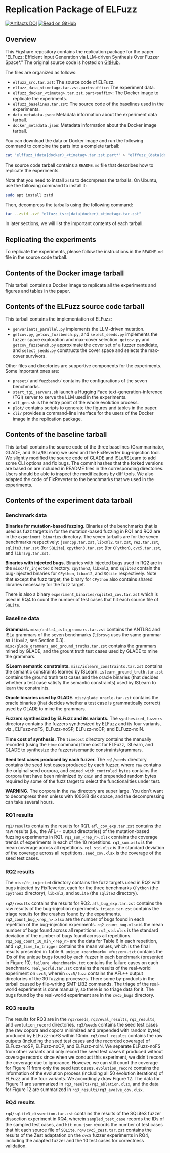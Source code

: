# Replication Package of ELFuzz

[![Artifacts DOI](https://img.shields.io/badge/Artifacts_DOI-10.6084%2Fm9.figshare.29177162-green)](https://doi.org/10.6084/m9.figshare.29177162) [![Read on GitHub](https://img.shields.io/badge/Read%20on%20GitHub-cychen2021%2Felfuzz%3Aartifacts__readme.md-yellow)](https://github.com/cychen2021/elfuzz/blob/main/artifacts_readme.md)

## Overview

This Figshare repository contains the replication package for the paper "ELFuzz: Efficient Input Generation via LLM-driven Synthesis Over Fuzzer Space*." The original source code is hosted on [GitHub](https://github.com/cychen2021/elfuzz).

The files are organized as follows:

- `elfuzz_src.tar.zst`: The source code of ELFuzz.
- `elfuzz_data_<timetag>.tar.zst.part<suffix>`: The experiment data.
- `elfuzz_docker_<timetag>.tar.zst.part<suffix>`: The Docker image to replicate the experiments.
- `elfuzz_baselines.tar.zst`: The source code of the baselines used in the experiments.
- `data_metadata.json`: Metadata information about the experiment data tarball.
- `docker_metadata.json`: Metadata information about the Docker image tarball.

You can download the data or Docker image and run the following command to combine the parts into a complete tarball:

```bash
cat "elffuzz_(data|docker)_<timetag>.tar.zst.part*" > "elffuzz_(data|docker)_<timetag>.tar.zst"
```

The source code tarball contains a `README.md` file that describes how to replicate the experiments.

Note that you need to install `zstd` to decompress the tarballs. On Ubuntu, use the following command to install it:

```bash
sudo apt install zstd
```

Then, decompress the tarballs using the following command:

```bash
tar --zstd -xvf "elfuzz_(src|data|docker)_<timetag>.tar.zst"
```

In later sections, we will list the important contents of each tarball.

## Replicating the experiments

To replicate the experiments, please follow the instructions in the `README.md` file in the source code tarball.

## Contents of the Docker image tarball

This tarball contains a Docker image to replicate all the experiments and figures and tables in the paper.

## Contents of the ELFuzz source code tarball

This tarball contains the implementation of ELFuzz:

- `genvariants_parallel.py` implements the LLM-driven mutation.
- `getcov.py`, `getcov_fuzzbench.py`, and `select_seeds.py` implements the fuzzer space exploration and max-cover selection. `getcov.py` and `getcov_fuzzbench.py` approximate the cover set of a fuzzer candidate, and `select_seeds.py` constructs the cover space and selects the max-cover survivors.

Other files and directories are supportive components for the experiments. Some important ones are:

- `preset/` and `fuzzbench/` contains the configurations of the seven benchmarks.
- `start_tgi_servers.sh` launch a Hugging Face text-generation-inference (TGI) server to serve the LLM used in the experiments.
- `all_gen.sh` is the entry point of the whole evolution process.
- `plot/` contains scripts to generate the figures and tables in the paper.
- `cli/` provides a command-line interface for the users of the Docker image in the replication package.

## Contents of the baseline tarball

This tarball contains the source code of the three baselines (Grammarinator, GLADE, and ISLa/ISLearn) we used and the FixReverter bug-injection tool. We slightly modified the source code of GLADE and ISLa/ISLearn to add some CLI options and fix bugs. The commit hashes that the forked versions are based on are included in README files in the corresponding directories. Users should be able to inspect the modifications by diff tools. We also adapted the code of FixReverter to the benchmarks that we used in the experiments.

## Contents of the experiment data tarball

### Benchmark data

**Binaries for mutation-based fuzzing.** Binaries of the benchmarks that is used as fuzz targets in for the mutation-based fuzzing in RQ1 and RQ2 are in the `experiment_binaries` directory. The seven tarballs are for the seven benchmarks respectively: `jsoncpp.tar.zst`, `libxml2.tar.zst`, `re2.tar.zst`, `sqlite3.tar.zst` (for `SQLite`), `cpython3.tar.zst` (for `CPython`), `cvc5.tar.zst`, and `librsvg.tar.zst`.

**Binaries with injected bugs.** Binaries with injected bugs used in RQ2 are in the `misc/fr_injected` directory. `cpython3`, `libxml2`, and `sqlite3` contain the bug-injected binaries for `CPython`, `libxml2`, and `SQLite` respectively. Note that except the fuzz target, the binary for `CPython` also contains shared libraries necessary for the fuzz target.

There is also a binary `experiment_binaries/sqlite3_cov.tar.zst` which is used in RQ4 to count the number of test cases that hit each source file of `SQLite`.

### Baseline data

**Grammars.** `misc/antlr4_isla_grammars.tar.zst` contains the ANTLR4 and ISLa grammars of the seven benchmarks (`librsvg` uses the same grammar as `libxml2`, see Section 6.3). `misc/glade_grammars_and_ground_truths.tar.zst` contains the grammars mined by GLADE, and the grount truth test cases used by GLADE to mine the grammars.

**ISLearn semantic constraints.** `misc/islearn_constraints.tar.zst` contains the semantic constraints learned by ISLearn. `islearn_ground_truth.tar.zst` contains the ground truth test cases and the oracle binaries (that decides whether a test case satisfy the semantic constraints) used by ISLearn to learn the constraints.

**Oracle binaries used by GLADE.** `misc/glade_oracle.tar.zst` contains the oracle binaries (that decides whether a test case is grammatically correct) used by GLADE to mine the grammars.

**Fuzzers synthesized by ELFuzz and its variants.** The `synthesized_fuzzers` directory contains the fuzzers synthesized by ELFuzz and its four variants, viz., ELFuzz-noFS, ELFuzz-noSP, ELFuzz-noCP, and ELFuzz-noIN.

**Time cost of synthesis.** The `timecost` directory contains the manually recorded (using the `time` command) time cost for ELFuzz, ISLearn, and GLADE to synthesize the fuzzers/semantic constraints/grammars.

**Seed test cases produced by each fuzzer.** The `rq1/seeds` directory contains the seed test cases produced by each fuzzer, where `raw` contains the original seed corpora, and `cmined_with_controled_bytes` contains the corpora that have been minimized by `cmin` and prepended random bytes required by some of the fuzz target to select the functionalities under test.

**WARNING.** The corpora in the `raw` directory are super large. You don't want to decompress them unless with 100GiB disk space, and the decompressing can take several hours.

### RQ1 results

`rq1/results` contains the results for RQ1. `afl_cov_exp.tar.zst` contains the raw results (i.e., the AFL++ output directories) of the mutation-based fuzzing experiments in RQ1. `rq1_sum_<rep_n>.xlsx` contains the coverage trends of experiments in each of the 10 repetitions. `rq1_sum.xslx` is the mean coverage across all repetitions. `rq1_std.xlsx` is the standard deviation of the coverage across all repetitions. `seed_cov.xlsx` is the coverage of the seed test cases.

### RQ2 results

The `misc/fr_injected` directory contains the fuzz targets used in RQ2 with bugs injected by FixReverter, each for the three benchmarks `CPython` (the `cpython3` directory), `libxml2`, and `SQLite` (the `sqlite3` directory).

`rq2/results` contains the results for RQ2. `afl_bug_exp.tar.zst` contains the raw results of the bug-injection experiments. `triage.tar.zst` contains the triage results for the crashes found by the experiments. `rq2_count_bug_<rep_n>.xlsx` are the number of bugs found in each repetition of the bug-injection experiments. `rq2_count_bug.xlsx` is the mean number of bugs found across all repetitions. `rq2_std.xlsx` is the standard deviation of the number of bugs found across all repetitions. `rq2_bug_count_10_min_<rep_n>` are the data for Table 6 in each repetition, and `rq2_time_to_trigger` contains the mean values, which is the final results presented in Table 6. `unique_<benchmark>_<fuzzer>.txt` contains the IDs of the unique bugs found by each fuzzer in each benchmark (presented in Figure 10). `failure_<benchmark>.txt` contains the failure cases on each benchmark. `real_world.tar.zst` contains the results of the real-world experiment on `cvc5`, wherein `cvc5/fuzz` contains the AFL++ output directories of the 30 fuzzing processes. There some by-products in the tarball caused by file-writing SMT-LIB2 commands. The triage of the real-world experiment is done manually, so there is no triage data for it. The bugs found by the real-world experiment are in the `cvc5_bugs` directory.

### RQ3 results

The results for RQ3 are in the `rq3/seeds`, `rq3/eval_results`, `rq3_results`, and `evolution_record` directories. `rq3/seeds` contains the seed test cases (the raw copora and copora minimized and prepended with random bytes) produced by ELFuzz-noFS within 10min. `rq3/eval_results` contains the raw outputs (including the seed test cases and the recorded coverage) of ELFuzz-noSP, ELFuzz-noCP, and ELFuzz-noIN. We separate ELFuzz-noFS from other variants and only record the seed test cases it produced without coverage records since when we conduct this experiment, we didn't record the coverage due to ignorance. However, we can still count the coverage for Figure 11 from only the seed test cases. `evolution_record` contains the information of the evolution process (including all 50 evolution iterations) of ELFuzz and the four variants. We accordingly draw Figure 12. The data for Figure 11 are summarized in `rq3_results/rq3_ablation.xlsx`, and the data for Figure 12 are summarized in `rq3_results/rq3_evolve_cov.xlsx`.

### RQ4 results

`rq4/sqlite3_dissection.tar.zst` contains the results of the SQLite3 fuzzer dissection experiment in RQ4, wherein `sampled_test_case` records the IDs of the sampled test cases, and `hit_num.json` records the number of test cases that hit each source file of `SQLite`. `rq4/cvc5_zest.tar.zst` contains the results of the Zest adaptation on the `cvc5` fuzzer experiments in RQ4, including the adapted fuzzer and the 10 test cases for correctness validation.
